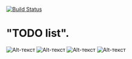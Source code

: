 [![Build Status](https://app.travis-ci.com/Mosquitosd3/job4j_todo.svg?branch=main)](https://app.travis-ci.com/Mosquitosd3/job4j_todo)
# "TODO list".
![Alt-текст](https://i.ibb.co/LR4FHw6/1.png)
![Alt-текст](https://i.ibb.co/ZHHSSNY/2.png)
![Alt-текст](https://i.ibb.co/kcR5MHx/3.png)
![Alt-текст](https://i.ibb.co/gZkg7KN/4.png)